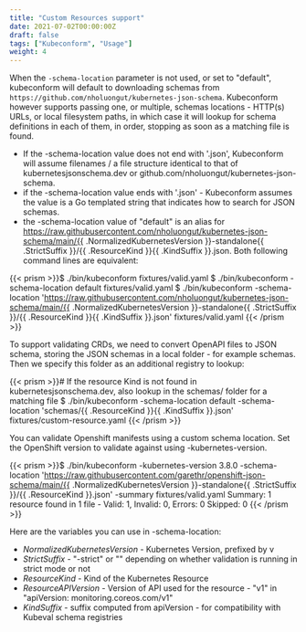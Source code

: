 ```yaml
---
title: "Custom Resources support"
date: 2021-07-02T00:00:00Z
draft: false
tags: ["Kubeconform", "Usage"]
weight: 4
---
```


When the `-schema-location` parameter is not used, or set to "default", kubeconform will default to downloading
schemas from `https://github.com/nholuongut/kubernetes-json-schema`. Kubeconform however supports passing one, or multiple,
schemas locations - HTTP(s) URLs, or local filesystem paths, in which case it will lookup for schema definitions
in each of them, in order, stopping as soon as a matching file is found.

* If the -schema-location value does not end with '.json', Kubeconform will assume filenames / a file
  structure identical to that of kubernetesjsonschema.dev or github.com/nholuongut/kubernetes-json-schema.
* if the -schema-location value ends with '.json' - Kubeconform assumes the value is a Go templated
  string that indicates how to search for JSON schemas.
* the -schema-location value of "default" is an alias for https://raw.githubusercontent.com/nholuongut/kubernetes-json-schema/main/{{ .NormalizedKubernetesVersion }}-standalone{{ .StrictSuffix }}/{{ .ResourceKind }}{{ .KindSuffix }}.json.
  Both following command lines are equivalent:

{{< prism >}}$ ./bin/kubeconform fixtures/valid.yaml
$ ./bin/kubeconform -schema-location default fixtures/valid.yaml
$ ./bin/kubeconform -schema-location 'https://raw.githubusercontent.com/nholuongut/kubernetes-json-schema/main/{{ .NormalizedKubernetesVersion }}-standalone{{ .StrictSuffix }}/{{ .ResourceKind }}{{ .KindSuffix }}.json' fixtures/valid.yaml
{{< /prism >}}

To support validating CRDs, we need to convert OpenAPI files to JSON schema, storing the JSON schemas
in a local folder - for example schemas. Then we specify this folder as an additional registry to lookup:

{{< prism >}}# If the resource Kind is not found in kubernetesjsonschema.dev, also lookup in the schemas/ folder for a matching file
$ ./bin/kubeconform -schema-location default -schema-location 'schemas/{{ .ResourceKind }}{{ .KindSuffix }}.json' fixtures/custom-resource.yaml
{{< /prism >}}

You can validate Openshift manifests using a custom schema location. Set the OpenShift version to validate
against using -kubernetes-version.

{{< prism >}}$ ./bin/kubeconform -kubernetes-version 3.8.0  -schema-location 'https://raw.githubusercontent.com/garethr/openshift-json-schema/main/{{ .NormalizedKubernetesVersion }}-standalone{{ .StrictSuffix }}/{{ .ResourceKind }}.json'  -summary fixtures/valid.yaml
Summary: 1 resource found in 1 file - Valid: 1, Invalid: 0, Errors: 0 Skipped: 0
{{< /prism >}}

Here are the variables you can use in -schema-location:
* *NormalizedKubernetesVersion* - Kubernetes Version, prefixed by v
* *StrictSuffix* - "-strict" or "" depending on whether validation is running in strict mode or not
* *ResourceKind* - Kind of the Kubernetes Resource
* *ResourceAPIVersion* - Version of API used for the resource - "v1" in "apiVersion: monitoring.coreos.com/v1"
* *KindSuffix* - suffix computed from apiVersion - for compatibility with Kubeval schema registries
